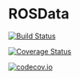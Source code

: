 # ROSData

[![Build Status](https://travis-ci.org/damiendr/ROSData.jl.svg?branch=master)](https://travis-ci.org/damiendr/ROSData.jl)

[![Coverage Status](https://coveralls.io/repos/damiendr/ROSData.jl/badge.svg?branch=master&service=github)](https://coveralls.io/github/damiendr/ROSData.jl?branch=master)

[![codecov.io](http://codecov.io/github/damiendr/ROSData.jl/coverage.svg?branch=master)](http://codecov.io/github/damiendr/ROSData.jl?branch=master)
